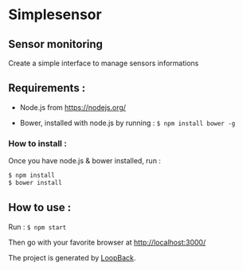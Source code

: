 # Simplesensor

## Sensor monitoring

Create a simple interface to manage sensors informations


## Requirements :

- Node.js from https://nodejs.org/

- Bower, installed with node.js by running : `$ npm install bower -g `


###  How to install :

Once you have node.js & bower installed, run :

```bash
$ npm install
$ bower install
```

## How to use :

Run : `$ npm start`

Then go with your favorite browser at [http://localhost:3000/](http://localhost:3000/)





The project is generated by [LoopBack](http://loopback.io).
